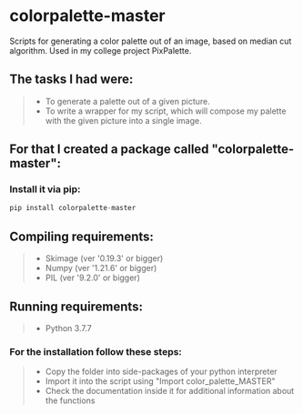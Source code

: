 # colorpalette-master
Scripts for generating a color palette out of an image, based on median cut algorithm. Used in my college project PixPalette.
## The tasks I had were: 
>- To generate a palette out of a given picture.
>- To write a wrapper for my script, which will compose my palette with the given picture into a single image.

## For that I created a package called "colorpalette-master":

### Install it via pip:
```python
pip install colorpalette-master
```
## Compiling requirements:
>- Skimage (ver '0.19.3' or bigger)
>- Numpy (ver '1.21.6' or bigger)
>- PIL (ver '9.2.0' or bigger)

## Running requirements:
>- Python 3.7.7

### For the installation follow these steps:
>- Copy the folder into side-packages of your python interpreter
>- Import it into the script using "Import color_palette_MASTER"
>- Check the documentation inside it for additional information about the functions
